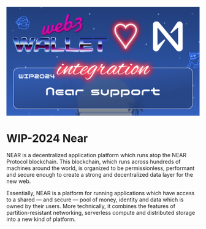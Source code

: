 ![image](../images/2024.png)

# WIP-2024 Near

NEAR is a decentralized application platform which runs atop the NEAR Protocol blockchain.  This blockchain, which runs across hundreds of machines around the world, is organized to be permissionless, performant and secure enough to create a strong and decentralized data layer for the new web.

Essentially, NEAR is a platform for running applications which have access to a shared — and secure — pool of money, identity and data which is owned by their users.  More technically, it combines the features of partition-resistant networking, serverless compute and distributed storage into a new kind of platform.
